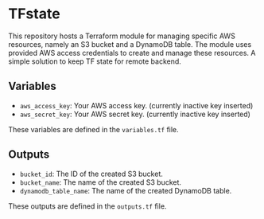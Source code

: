 # TFstate
This repository hosts a Terraform module for managing specific AWS resources, namely an S3 bucket and a DynamoDB table. The module uses provided AWS access credentials to create and manage these resources.
A simple solution to keep TF state for remote backend.


## Variables

- `aws_access_key`: Your AWS access key. (currently inactive key inserted)
- `aws_secret_key`: Your AWS secret key. (currently inactive key inserted)

These variables are defined in the `variables.tf` file.

## Outputs

- `bucket_id`: The ID of the created S3 bucket.
- `bucket_name`: The name of the created S3 bucket.
- `dynamodb_table_name`: The name of the created DynamoDB table.

These outputs are defined in the `outputs.tf` file.
